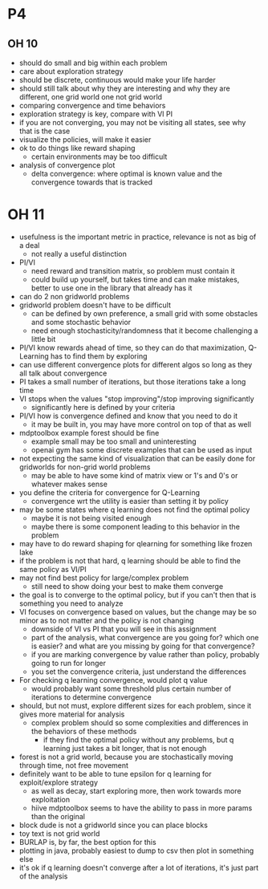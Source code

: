 # P4

## OH 10

- should do small and big within each problem
- care about exploration strategy
- should be discrete, continuous would make your life harder
- should still talk about why they are interesting and why they are different, one grid world one not grid world
- comparing convergence and time behaviors
- exploration strategy is key, compare with VI PI
- if you are not converging, you may not be visiting all states, see why that is the case
- visualize the policies, will make it easier
- ok to do things like reward shaping
  - certain environments may be too difficult
- analysis of convergence plot
  - delta convergence: where optimal is known value and the convergence towards that is tracked

# OH 11

- usefulness is the important metric in practice, relevance is not as big of a deal
  - not really a useful distinction
- PI/VI
  - need reward and transition matrix, so problem must contain it
  - could build up yourself, but takes time and can make mistakes, better to use one in the library that already has it
- can do 2 non gridworld problems
- gridworld problem doesn't have to be difficult
  - can be defined by own preference, a small grid with some obstacles and some stochastic behavior
  - need enough stochasticity/randomness that it become challenging a little bit
- PI/VI know rewards ahead of time, so they can do that maximization, Q-Learning has to find them by exploring
- can use different convergence plots for different algos so long as they all talk about convergence
- PI takes a small number of iterations, but those iterations take a long time
- VI stops when the values "stop improving"/stop improving significantly
  - significantly here is defined by your criteria
- PI/VI how is convergence defined and know that you need to do it
  - it may be built in, you may have more control on top of that as well
- mdptoolbox example forest should be fine
  - example small may be too small and uninteresting
  - openai gym has some discrete examples that can be used as input
- not expecting the same kind of visualization that can be easily done for gridworlds for non-grid world problems
  - may be able to have some kind of matrix view or 1's and 0's or whatever makes sense
- you define the criteria for convergence for Q-Learning
  - convergence wrt the utility is easier than setting it by policy
- may be some states where q learning does not find the optimal policy
  - maybe it is not being visited enough
  - maybe there is some component leading to this behavior in the problem
- may have to do reward shaping for qlearning for something like frozen lake
- if the problem is not that hard, q learning should be able to find the same policy as VI/PI
- may not find best policy for large/complex problem
  - still need to show doing your best to make them converge
- the goal is to converge to the optimal policy, but if you can't then that is something you need to analyze
- VI focuses on convergence based on values, but the change may be so minor as to not matter and the policy is not changing
  - downside of VI vs PI that you will see in this assignment
  - part of the analysis, what convergence are you going for? which one is easier? and what are you missing by going for that convergence?
  - if you are marking convergence by value rather than policy, probably going to run for longer
  - you set the convergence criteria, just understand the differences
- For checking q learning convergence, would plot q value
  - would probably want some threshold plus certain number of iterations to determine convergence
- should, but not must, explore different sizes for each problem, since it gives more material for analysis
  - complex problem should so some complexities and differences in the behaviors of these methods
    - if they find the optimal policy without any problems, but q learning just takes a bit longer, that is not enough
- forest is not a grid world, because you are stochastically moving through time, not free movement
- definitely want to be able to tune epsilon for q learning for exploit/explore strategy
  - as well as decay, start exploring more, then work towards more exploitation
  - hiive mdptoolbox seems to have the ability to pass in more params than the original
- block dude is not a gridworld since you can place blocks
- toy text is not grid world
- BURLAP is, by far, the best option for this
- plotting in java, probably easiest to dump to csv then plot in something else
- it's ok if q learning doesn't converge after a lot of iterations, it's just part of the analysis